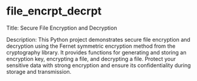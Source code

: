 # file_encrpt_decrpt

Title: Secure File Encryption and Decryption

Description: This Python project demonstrates secure file encryption and decryption using the Fernet symmetric encryption method from the cryptography library. It provides functions for generating and storing an encryption key, encrypting a file, and decrypting a file. Protect your sensitive data with strong encryption and ensure its confidentiality during storage and transmission.
